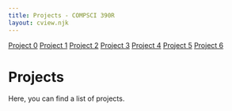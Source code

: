 ```yaml
---
title: Projects - COMPSCI 390R
layout: cview.njk
---
```


<div class="container">
    <div class="sidebar">
        <a class="opt_button" type="projects" id="00" href="#">Project 0</a>
        <a class="opt_button" type="projects" id="01" href="#">Project 1</a>
        <a class="opt_button" type="projects" id="02" href="#">Project 2</a>
        <a class="opt_button" type="projects" id="03" href="#">Project 3</a>
        <a class="opt_button" type="projects" id="04" href="#">Project 4</a>
        <a class="opt_button" type="projects" id="05" href="#">Project 5</a>
        <a class="opt_button" type="projects" id="06" href="#">Project 6</a>
    </div>
    <div class="content">
        <h1>Projects</h1>
        <p>Here, you can find a list of projects.</p>
    </div>
</div>